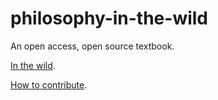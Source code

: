 # philosophy-in-the-wild
An open access, open source textbook.

[In the wild](https://gwmatthews.github.io/philosophy-in-the-wild/).

[How to contribute](https://github.com/gwmatthews/philosophy-in-the-wild/blob/master/CONTRIBUTING.md).
